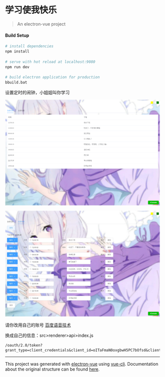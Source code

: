 # 学习使我快乐

> An electron-vue project

#### Build Setup

``` bash
# install dependencies
npm install

# serve with hot reload at localhost:9080
npm run dev

# build electron application for production
bbuild.bat


```
设置定时的闹钟，小姐姐叫你学习


![avatar](https://github.com/ActingCute/LearningMakesMeHappy/blob/master/static/2.jpg?raw=true)


![avatar](https://github.com/ActingCute/LearningMakesMeHappy/blob/master/static/1.jpg?raw=true)


请你改用自己的账号
[百度语音技术](https://ai.baidu.com/ai-doc/SPEECH/0k38y8mfh#%E6%8D%A2%E5%8F%96token "百度语音技术")

换成自己的信息：src>renderer>api>index.js

    /oauth/2.0/token?grant_type=client_credentials&client_id=oITaFmaN0oxgbwH5PC7bOfsd&client_secret=QD0jhafwbleq4GrbYb31Eyd6x1NhGkdj'

---

This project was generated with [electron-vue](https://github.com/SimulatedGREG/electron-vue) using [vue-cli](https://github.com/vuejs/vue-cli). Documentation about the original structure can be found [here](https://simulatedgreg.gitbooks.io/electron-vue/content/index.html).
